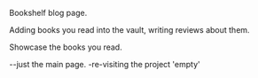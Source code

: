 Bookshelf blog page.

Adding books you read into the vault, writing reviews about them.

Showcase the books you read.

--just the main page. -re-visiting the project 'empty'
